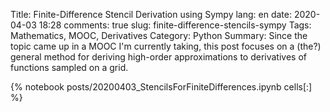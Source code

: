 ﻿Title: Finite-Difference Stencil Derivation using Sympy
lang: en
date: 2020-04-03 18:28
comments: true
slug: finite-difference-stencils-sympy
Tags: Mathematics, MOOC, Derivatives
Category: Python
Summary: Since the topic came up in a MOOC I'm currently taking, this post focuses on a (the?) general method for deriving high-order approximations to derivatives of functions sampled on a grid.

{% notebook posts/20200403_StencilsForFiniteDifferences.ipynb cells[:] %}
